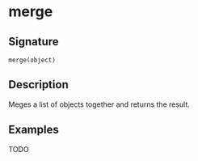 # merge

## Signature

`merge(object)`

## Description

Meges a list of objects together and returns the result.

## Examples

TODO
